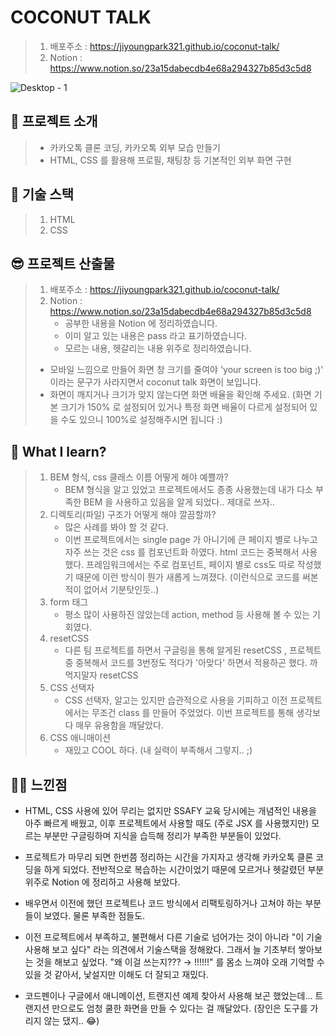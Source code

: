 # COCONUT TALK   

> 1. 배포주소 : https://jiyoungpark321.github.io/coconut-talk/
> 2. Notion : https://www.notion.so/23a15dabecdb4e68a294327b85d3c5d8

  

![Desktop - 1](https://user-images.githubusercontent.com/75240745/121736473-93003600-cb32-11eb-8455-470a768a79a7.png)

  

## 🥥 프로젝트 소개

> - 카카오톡 클론 코딩, 카카오톡 외부 모습 만들기
> - HTML, CSS 를 활용해 프로필, 채팅창 등 기본적인 외부 화면 구현

  

## 📝 기술 스택

> 1. HTML
> 2. CSS

  

## 😎 프로젝트 산출물

> 1. 배포주소 : https://jiyoungpark321.github.io/coconut-talk/
> 2. Notion : https://www.notion.so/23a15dabecdb4e68a294327b85d3c5d8
>    - 공부한 내용을 Notion 에 정리하였습니다.
>    - 이미 알고 있는 내용은 pass 라고 표기하였습니다.
>    - 모르는 내용, 헷갈리는 내용 위주로 정리하였습니다.
>
> - 모바일 느낌으로 만들어 화면 창 크기를 줄여야 'your screen is too big ;)' 이라는 문구가 사라지면서 coconut talk 화면이 보입니다. 
> - 화면이 깨지거나 크기가 맞지 않는다면 화면 배율을 확인해 주세요. (화면 기본 크기가 150% 로 설정되어 있거나 특정 화면 배율이 다르게 설정되어 있을 수도 있으니 100%로 설정해주시면 됩니다 :)

  

## 🧐 What I learn? 

> 1. BEM  형식, css 클래스 이름 어떻게 해야 예쁠까?
>    - BEM 형식을 알고 있었고 프로젝트에서도 종종 사용했는데 내가 다소 부족한 BEM 을 사용하고 있음을 알게 되었다.. 제대로 쓰자..
> 2. 디렉토리(파일) 구조가 어떻게 해야 깔끔할까?
>    - 많은 사례를 봐야 할 것 같다.
>    - 이번 프로젝트에서는 single page 가 아니기에 큰 페이지 별로 나누고 자주 쓰는 것은 css 를 컴포넌트화 하였다. html 코드는 중복해서 사용했다. 프레임워크에서는 주로 컴포넌트, 페이지 별로 css도 따로 작성했기 때문에 이런 방식이 뭔가 새롭게 느껴졌다. (이런식으로 코드를 써본적이 없어서 기분탓인듯..)
> 3. form 태그
>    - 평소 많이 사용하진 않았는데 action, method 등 사용해 볼 수 있는 기회였다.
> 4. resetCSS
>    - 다른 팀 프로젝트를 하면서 구글링을 통해 알게된 resetCSS ,  프로젝트 중 중복해서 코드를 3번정도 적다가 '아맞다' 하면서 적용하곤 했다. 까먹지말자 resetCSS
> 5. CSS 선택자
>    - CSS 선택자, 알고는 있지만 습관적으로 사용을 기피하고 이전 프로젝트에서는 무조건 class 를 만들어 주었었다. 이번 프로젝트를 통해 생각보다 매우 유용함을 깨달았다.
> 6. CSS 애니매이션
>    - 재밌고 COOL 하다.  (내 실력이 부족해서 그렇지.. ;)

  

## 👍🏻 느낀점

- HTML, CSS 사용에 있어 무리는 없지만 SSAFY 교육 당시에는 개념적인 내용을 아주 빠르게 배웠고, 이후 프로젝트에서 사용할 때도 (주로 JSX 를 사용했지만) 모르는 부분만 구글링하며 지식을 습득해 정리가 부족한 부분들이 있었다. 
- 프로젝트가 마무리 되면 한번쯤 정리하는 시간을 가지자고 생각해 카카오톡 클론 코딩을 하게 되었다. 전반적으로 복습하는 시간이었기 때문에 모르거나 헷갈렸던 부분 위주로 Notion 에 정리하고 사용해 보았다.

- 배우면서 이전에 했던 프로젝트나 코드 방식에서 리팩토링하거나 고쳐야 하는 부분들이 보였다. 물론 부족한 점들도.
- 이전 프로젝트에서 부족하고, 불편해서 다른 기술로 넘어가는 것이 아니라 "이 기술 사용해 보고 싶다" 라는 의견에서 기술스택을 정해왔다. 그래서 늘 기초부터 쌓아보는 것을 해보고 싶었다. "왜 이걸 쓰는지??? → !!!!!!" 를 몸소 느껴야 오래 기억할 수 있을 것 같아서,  낯설지만 이해도 더 잘되고 재밌다.
- 코드펜이나 구글에서 애니메이션, 트랜지션 예제 찾아서 사용해 보곤 했었는데... 트랜지션 만으로도 엄청 쿨한 화면을 만들 수 있다는 걸 깨달았다. (장인은 도구를 가리지 않는 댔지.. 😂)

​           
